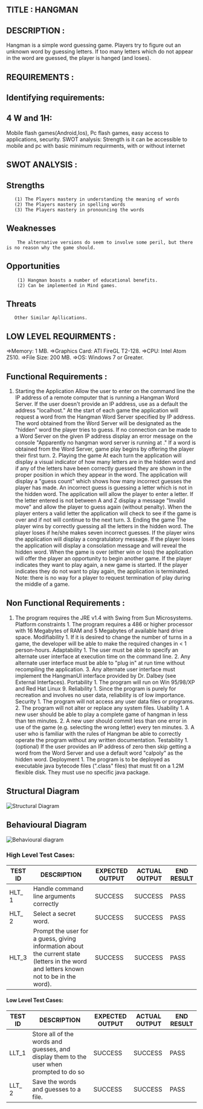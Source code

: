 ## TITLE : HANGMAN 

## DESCRIPTION : 

Hangman is a simple word guessing game.
Players try to figure out an unknown word by guessing letters. If too
many letters which do not appear in the word are guessed, the player is
hanged (and loses). 

## REQUIREMENTS : 

## Identifying requirements: 

## 4 W and 1H: 
 
Mobile flash games(Android,Ios), Pc flash games, easy access to
applications, security. SWOT analysis: Strength is it can be accessible
to mobile and pc with basic minimum requirments, with or without
internet

## SWOT ANALYSIS :

## Strengths
      
       (1) The Players mastery in understanding the meaning of words 
       (2) The Players mastery in spelling words
       (3) The Players mastery in pronouncing the words


## Weaknesses

        The alternative versions do seem to involve some peril, but there is no reason why the game should.
        
        
## Opportunities

        (1) Hangman boasts a number of educational benefits.
        (2) Can be implemented in Mind games.
        
        
## Threats
       
       Other Similar Apllications.
       

## LOW LEVEL REQUIRMENTS : 

=\>Memory: 1 MB. =\>Graphics Card: ATI FireGL
T2-128. =\>CPU: Intel Atom Z510. =\>File Size: 200 MB. =\>OS: Windows 7
or Greater.

## Functional Requirements : 

1. Starting the Application Allow the user to
enter on the command line the IP address of a remote computer that is
running a Hangman Word Server. If the user doesn't provide an IP
address, use as a default the address "localhost." At the start of each
game the application will request a word from the Hangman Word Server
specified by IP address. The word obtained from the Word Server will be
designated as the "hidden" word the player tries to guess. If no
connection can be made to a Word Server on the given IP address display
an error message on the console "Apparently no hangman word server is
running at <IP address>." If a word is obtained from the Word Server,
game play begins by offering the player their first turn. 2. Playing the
game At each turn the application will display a visual indicator of how
many letters are in the hidden word and if any of the letters have been
correctly guessed they are shown in the proper position in which they
appear in the word. The application will display a "guess count" which
shows how many incorrect guesses the player has made. An incorrect guess
is guessing a letter which is not in the hidden word. The application
will allow the player to enter a letter. If the letter entered is not
between A and Z display a message "Invalid move" and allow the player to
guess again (without penalty). When the player enters a valid letter the
application will check to see if the game is over and if not will
continue to the next turn. 3. Ending the game The player wins by
correctly guessing all the letters in the hidden word. The player loses
if he/she makes seven incorrect guesses. If the player wins the
application will display a congratulatory message. If the player loses
the application will display a consolation message and will reveal the
hidden word. When the game is over (either win or loss) the application
will offer the player an opportunity to begin another game. If the
player indicates they want to play again, a new game is started. If the
player indicates they do not want to play again, the application is
terminated. Note: there is no way for a player to request termination of
play during the middle of a game.

  
## Non Functional Requirements :
  
1. The program requires the JRE v1.4 with Swing from Sun Microsystems. Platform
constraints 1. The program requires a 486 or higher processor with 16
Megabytes of RAM and 5 Megabytes of available hard drive space.
Modifiability 1. If it is desired to change the number of turns in a
game, the developer will be able to make the required changes in \< 1
person-hours. Adaptability 1. The user must be able to specify an
alternate user interface at execution time on the command line. 2. Any
alternate user interface must be able to "plug in" at run time without
recompiling the application. 3. Any alternate user interface must
implement the HangmanUI interface provided by Dr. Dalbey (see External
Interfaces). Portability 1. The program will run on Win 95/98/XP and Red
Hat Linux 9. Reliability 1. Since the program is purely for recreation
and involves no user data, reliability is of low importance. Security 1.
The program will not access any user data files or programs. 2. The
program will not alter or replace any system files. Usability 1. A new
user should be able to play a complete game of hangman in less than ten
minutes. 2. A new user should commit less than one error in use of the
game (e.g. selecting the wrong letter) every ten minutes. 3. A user who
is familiar with the rules of Hangman be able to correctly operate the
program without any written documentation. Testability 1. (optional) If
the user provides an IP address of zero then skip getting a word from
the Word Server and use a default word "calpoly" as the hidden word.
Deployment 1. The program is to be deployed as executable java bytecode
files (".class" files) that must fit on a 1.2M flexible disk. They must
use no specific java package.

## Structural Diagram   
                                                                     
![Structural Diagram](https://user-images.githubusercontent.com/58819058/143257862-b15ba095-cec1-46c6-930b-e7525ac0710b.jpeg)
                                                                     
                                                                     
                                                                     
                                                                     
                                                                     
                                                                     
                                                                     
                                                                     
 ## Behavioural Diagram                                                                    
                                                                     
   ![Behavioural diagram](https://user-images.githubusercontent.com/58819058/143258164-7c2ed493-d602-4fbc-b59b-e286228a1a98.png)
                                                                  
                                                                   
                                                                     
                                                                     
                                                                     
                                                                     
                                                                     
                                                                     

### High Level Test Cases:
| TEST ID |	DESCRIPTION|	EXPECTED OUTPUT|	ACTUAL OUTPUT|	END RESULT |
|-------|----------------|---------|------|------|
| HLT_ 1 |Handle command line arguments correctly | SUCCESS |	SUCCESS |	PASS 
| HLT_ 2 |Select a secret word. |	SUCCESS	| SUCCESS	 | PASS
| HLT_3	| Prompt the user for a guess, giving information about the current state (letters in the word and letters known not to be in the word). |	SUCCESS |	SUCCESS	|PASS


#### Low Level Test Cases:
| TEST ID|	DESCRIPTION|	EXPECTED OUTPUT|	ACTUAL OUTPUT|	END RESULT |
|------|------|------|------|------|
| LLT_1 |Store all of the words and guesses, and display them to the user when prompted to do so | SUCCESS | SUCCESS | PASS 
| LLT_ 2 | Save the words and guesses to a file. | SUCCESS | SUCCESS |  PASS


